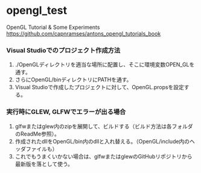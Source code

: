 # opengl_test
OpenGL Tutorial & Some Experiments
https://github.com/capnramses/antons_opengl_tutorials_book

### Visual Studioでのプロジェクト作成方法
1. ./OpenGLディレクトリを適当な場所に配置し、そこに環境変数OPEN_GLを通す。
2. さらにOpenGL/binディレクトリにPATHを通す。
3. Visual Studioで作成したプロジェクトに対して、OpenGL.propsを設定する。

### 実行時にGLEW, GLFWでエラーが出る場合
1. glfwまたはglew内のzipを展開して、ビルドする（ビルド方法は各フォルダのReadMe参照）。
2. 作成されたdllをOpenGL/bin内のdllと入れ替える。（OpenGL/include内のヘッダファイルも）
3. これでもうまくいかない場合は、glfwまたはglewのGitHubリポジトリから最新版を落として使う。
